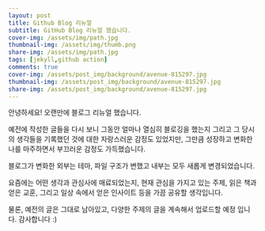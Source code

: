 ```yaml
---
layout: post
title: Github Blog 리뉴얼
subtitle: GitHub Blog 리뉴얼 했습니다.
cover-img: /assets/img/path.jpg
thumbnail-img: /assets/img/thumb.png
share-img: /assets/img/path.jpg
tags: [jekyll,github action]
comments: true 
cover-img: /assets/post_img/background/avenue-815297.jpg
thumbnail-img: /assets/post_img/background/avenue-815297.jpg
share-img: /assets/post_img/background/avenue-815297.jpg
---
```


안녕하세요! 
오랜만에 블로그 리뉴얼 했습니다.

예전에 작성한 글들을 다시 보니 
그동안 얼마나 열심히 블로깅을 했는지 그리고 그 당시의 생각들을 기록했던 것에 대한 자랑스러운 감정도 있었지만, 
그만큼 성장하고 변화한 나를 마주하면서 부끄러운 감정도 가득했습니다.

블로그가 변화한 외부는 테마, 파일 구조가 변했고 내부는 모두 새롭게 변경되었습니다. 

요즘에는 어떤 생각과 관심사에 매료되었는지, 현재 관심을 가지고 있는 주제, 
읽은 책과 얻은 교훈, 그리고 일상 속에서 얻은 인사이트 등을 가끔 공유할 생각입니다.

물론, 예전의 글은 그대로 남아있고, 다양한 주제의 글을 계속해서 업로드할 예정 입니다.
감사합니다 :) 